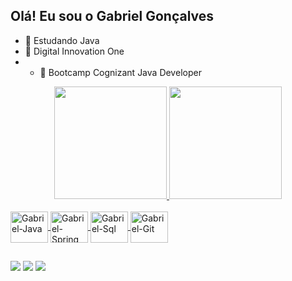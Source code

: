 ## Olá! Eu sou o Gabriel Gonçalves

- 🌱 Estudando Java
- 🏫 Digital Innovation One
- - 📘 Bootcamp Cognizant Java Developer

<div align="center">
  <a href="https://github.com/gabrielszg">
  <img height="180em" src="https://github-readme-stats.vercel.app/api?username=gabrielszg&show_icons=true&theme=dark&include_all_commits=true&count_private=true"/>
  <img height="180em" src="https://github-readme-stats.vercel.app/api/top-langs/?username=gabrielszg&layout=compact&langs_count=7&theme=dark"/>
</div>

<div style="display: inline_block"><br>
   <img align="center" alt="Gabriel-Java" height="50" width="60" src="https://cdn.jsdelivr.net/gh/devicons/devicon/icons/java/java-original-wordmark.svg">
   <img align="center" alt="Gabriel-Spring" height="50" width="60" src="https://cdn.jsdelivr.net/gh/devicons/devicon/icons/spring/spring-original-wordmark.svg">
   <img align="center" alt="Gabriel-Sql" height="50" width="60" src="https://cdn.jsdelivr.net/gh/devicons/devicon/icons/microsoftsqlserver/microsoftsqlserver-plain-wordmark.svg">
   <img align="center" alt="Gabriel-Git" height="50" width="60" src="https://cdn.jsdelivr.net/gh/devicons/devicon/icons/git/git-plain.svg">
</div>
  
##
  
<div> 
  <a href="https://instagram.com/gabrielszgoncalves" target="_blank"><img src="https://img.shields.io/badge/-Instagram-%23E4405F?style=for-the-badge&logo=instagram&logoColor=white" target="_blank"></a>
  <a href = "mailto:gabrielsouza5@hotmail.com"><img src="https://img.shields.io/badge/Microsoft_Outlook-0078D4?style=for-the-badge&logo=microsoft-outlook&logoColor=white"></a>
  <a href="https://www.linkedin.com/in/gabriel-gonçalves-a97431144" target="_blank"><img src="https://img.shields.io/badge/-LinkedIn-%230077B5?style=for-the-badge&logo=linkedin&logoColor=white" target="_blank"></a> 
</div>
